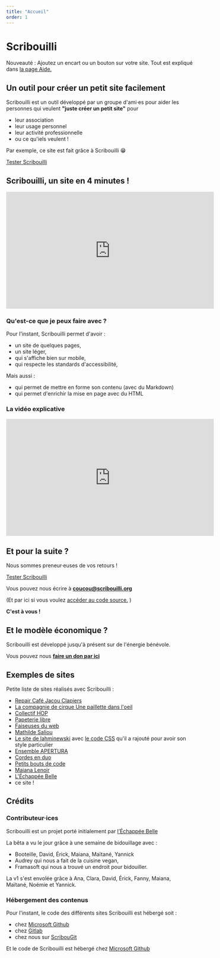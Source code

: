 ```yaml
---
title: "Accueil"
order: 1
---
```

# Scribouilli

 <p class="encart">Nouveauté : Ajoutez un encart ou un bouton sur votre site. Tout est expliqué dans  <a href="https://scribouilli.org/aide.html">la page Aide.</a> </p>

## Un outil pour créer un petit site facilement

Scribouilli est un outil développé par un groupe d'ami·es pour aider les personnes qui veulent **"juste créer un petit site"** pour 
- leur association
- leur usage personnel
- leur activité professionnelle 
- ou ce qu'iels veulent !

Par exemple, ce site est fait grâce à Scribouilli 😁

 <a href="https://atelier.scribouilli.org/" class="bouton">Tester Scribouilli</a>

## Scribouilli, un site en 4 minutes !

<iframe title="Scribouilli en 4 minutes !" width="560" height="315" src="https://aperi.tube/videos/embed/e6e9fde5-1492-470a-8fc5-0f959a4b7ac0" frameborder="0" allowfullscreen="" sandbox="allow-same-origin allow-scripts allow-popups"></iframe>



### Qu'est-ce que je peux faire avec ?

Pour l'instant, Scribouilli permet d'avoir :
- un site de quelques pages,
- un site léger,
- qui s'affiche bien sur mobile,
- qui respecte les standards d'accessibilité,

Mais aussi :
- qui permet de mettre en forme son contenu (avec du Markdown)
- qui permet d'enrichir la mise en page avec du HTML 


### La vidéo explicative

<iframe title="Démo de Scribouilli, un outil pour créer son petit site facilement !" width="560" height="315" src="https://aperi.tube/videos/embed/cc297f82-c687-495a-9825-4297f8d7753f" frameborder="0" allowfullscreen="" sandbox="allow-same-origin allow-scripts allow-popups"></iframe>


## Et pour la suite ?

Nous sommes preneur·euses de vos retours ! 

<a href="https://atelier.scribouilli.org/" class="bouton">Tester Scribouilli</a>

Vous pouvez nous écrire à **coucou@scribouilli.org**

(Et par ici si vous voulez [accéder au code source.](https://github.com/Scribouilli/scribouilli) )

**C'est à vous !**

## Et le modèle économique ?

Scribouilli est développé jusqu'à présent sur de l'énergie bénévole.

Vous pouvez nous **[faire un don par ici](https://opencollective.com/scribouilli)** 

## Exemples de sites

Petite liste de sites réalisés avec Scribouilli :

-  [Repair Café Jacou Clapiers](https://newick.github.io/repaircafejacouclapiers/)
- [La compagnie de cirque Une paillette dans l'oeil](https://julie-bertho-julie-bertho-b51c485cf1978686e3352a27574db65e39313.monpetitsite.org/)
-  [Collectif HOP](http://collectifhop.fr/)
-  [Papeterie libre](https://la-papeterie-libre.fr)
-  [Faiseuses du web](https://faiseusesduweb.eu.org/)
- [Mathilde Saliou](https://mathildesaliou.com/)
- [Le site de lahminewski](https://lahminewski.github.io/note/) avec [le code CSS](https://github.com/Lahminewski/note/blob/main/assets/css/custom.css) qu'il a rajouté pour avoir son style particulier
- [Ensemble APERTURA](https://ensembleapertura.github.io/test-website-repo-3796/)
- [Cordes en duo](https://cordesenduo.com/)
- [Petits bouts de code](https://ynote.github.io/petits-bouts-de-code/)
- [Maiana Lenoir](https://mana-spirit.fr/)
- [L'Échappée Belle](https://lechappeebelle.team/)
- ce site ! 

## Crédits

### Contributeur·ices

Scribouilli est un projet porté initialement par [l’Échappée Belle](https://lechappeebelle.team/)

La bêta a vu le jour grâce à une semaine de bidouillage avec :

- Booteille, David, Érick, Maiana, Maïtané, Yannick
- Audrey qui nous a fait de la cuisine vegan,
- Framasoft qui nous a trouvé un endroit pour bidouiller.

La v1 s'est envolée grâce à Ana, Clara, David, Érick, Fanny, Maiana, Maïtané, Noémie et Yannick.

### Hébergement des contenus

Pour l'instant, le code des différents sites Scribouilli est hébergé soit : 
- chez [Microsoft Github](https://github.com)
- chez [Gitlab](https://gitlab.com)
- chez nous sur [ScribouGit](https://git.scribouilli.org)

Et le code de Scribouilli est hébergé chez [Microsoft Github](https://github.com/Scribouilli)
